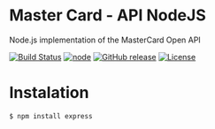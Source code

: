 # Master Card - API NodeJS
Node.js implementation of the MasterCard Open API

[![Build Status](https://travis-ci.org/MasterCard/mastercard-api-node.svg?branch=master)](https://travis-ci.org/MasterCard/mastercard-api-node)
[![node](https://img.shields.io/badge/node-0.10.x-brightgreen.svg)]()
[![GitHub release](https://img.shields.io/github/release/MasterCard/mastercard-api-node.svg)]()
[![License](http://img.shields.io/:license-mit-blue.svg)](https://github.com/MasterCard/mastercard-api-node/blob/master/LICENSE)

# Instalation
```
$ npm install express
```
